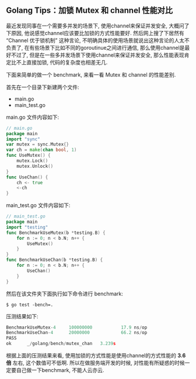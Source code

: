 ## Golang Tips：加锁 Mutex 和 channel 性能对比

最近发现同事在一个需要多并发的场景下, 使用channel来保证并发安全, 大概问了下原因, 他说感觉channel应该要比加锁的方式性能要好. 然后网上搜了下居然有 “Channel 优于锁机制” 这种言论, 不明确具体的使用场景就说出这种言论的人太不负责了, 在有些场景下比如不同的goroutinue之间进行通信, 那么使用channel是最好不过了, 但是在一些多并发场景下使用channel来保证并发安全, 那么性能表现肯定比不上直接加锁, 代码的复杂度也相差无几.

下面来简单的做一个 benchmark, 来看一看 Mutex 和 channel 的性能差别.

首先在一个目录下新建两个文件:

- main.go
- main_test.go

main.go 文件内容如下:

```go
// main.go
package main
import "sync"
var mutex = sync.Mutex{}
var ch = make(chan bool, 1)
func UseMutex() {
	mutex.Lock()
	mutex.Unlock()
}
func UseChan() {
	ch <- true
	<-ch
}
```

main_test.go 文件内容如下:

```go
// main_test.go
package main
import "testing"
func BenchmarkUseMutex(b *testing.B) {
	for n := 0; n < b.N; n++ {
		UseMutex()
	}
}
func BenchmarkUseChan(b *testing.B) {
	for n := 0; n < b.N; n++ {
		UseChan()
	}
}
```

然后在该文件夹下面执行如下命令进行 benchmark:

```b
$ go test -bench=.
```

压测结果如下:

```go
BenchmarkUseMutex-4   	100000000	        17.9 ns/op
BenchmarkUseChan-4    	20000000	        66.2 ns/op
PASS
ok  	_/golang/bench/mutex_chan	3.239s
```

根据上面的压测结果来看, 使用加锁的方式性能是使用channel的方式性能的 **3.6倍** 左右, 这个数值可不低啊. 所以在做服务端开发的时候, 对性能有所疑惑的时候一定要自己做一下benchmark, 不能人云亦云.	